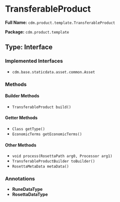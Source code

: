 # TransferableProduct

**Full Name:** `cdm.product.template.TransferableProduct`

**Package:** `cdm.product.template`

## Type: Interface

### Implemented Interfaces

- `cdm.base.staticdata.asset.common.Asset`

### Methods

#### Builder Methods

- `TransferableProduct build()`

#### Getter Methods

- `Class getType()`
- `EconomicTerms getEconomicTerms()`

#### Other Methods

- `void process(RosettaPath arg0, Processor arg1)`
- `TransferableProductBuilder toBuilder()`
- `RosettaMetaData metaData()`

### Annotations

- **RuneDataType**
- **RosettaDataType**

